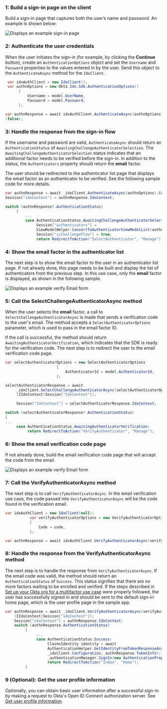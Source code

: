 ### 1: Build a sign-in page on the client

Build a sign-in page that captures both the user’s name and
password. An example is shown below:

<div class="common-image-format">

![Displays an example sign-in page](/img/oie-embedded-sdk/oie-embedded-sdk-use-case-simple-sign-on-screenshot-sign-in.png)

</div>

### 2: Authenticate the user credentials

When the user initiates the sign-in (for example, by clicking the **Continue** button), create an `AuthenticationOptions` object and set the `Username` and `Password` properties to the values entered in by the user. Send this object to the `AuthenticateAsync` method for the `IdxClient`.

```csharp
 var idxAuthClient = new IdxClient();
 var authnOptions = new Okta.Idx.Sdk.AuthenticationOptions()
      {
          Username = model.UserName,
          Password = model.Password,
      };

var authnResponse = await idxAuthClient.AuthenticateAsync(authnOptions).ConfigureAwait
(false);
```

### 3: Handle the response from the sign-in flow

If the username and password are valid, `AuthenticateAsync` should return an `AuthenticationStatus` of `AwaitingChallengeAuthenticatorSelection`. The `AwaitingChallengeAuthenticatorSelection` status indicates that an additional factor needs to be verified before the sign-in. In addition to the status, the `Authenticators` property should return the **email** factor.

The user should be redirected to the authenticator list page that displays the email factor as an authenticator to be verified. See the following sample code for more details.

```csharp
var authnResponse = await _idxClient.AuthenticateAsync(authnOptions).ConfigureAwait(false);
Session["idxContext"] = authnResponse.IdxContext;

switch (authnResponse?.AuthenticationStatus)
     {
         ...
         case AuthenticationStatus.AwaitingChallengeAuthenticatorSelection:
              Session["authenticators"] =
              ViewModelHelper.ConvertToAuthenticatorViewModelList(authnResponse.Authenticators);
              Session["isChallengeFlow"] = true;
              return RedirectToAction("SelectAuthenticator", "Manage");
```

### 4: Show the email factor in the authenticator list

The next step is to show the email factor to the user in an authenticator list page. If not already done, this page needs to be built and display the list of authenticators from the previous step. In this use case, only the **email** factor is displayed, as shown in the following sample.

<div class="common-image-format">

![Displays an example verify Email form](/img/oie-embedded-sdk/oie-embedded-sdk-use-case-sign-in-pwd-email-screen-verify.png)

</div>

### 5: Call the SelectChallengeAuthenticatorAsync method

When the user selects the **email** factor, a call to `SelectChallengeAuthenticatorAsync` is made that sends a verification code to the user's email. The method accepts a `SelectAuthenticatorOptions` parameter, which is used to pass in the email factor ID.

If the call is successful, the method should return `AwaitingAuthenticatorVerification`, which indicates that the SDK is ready for the verification code. The next step is to redirect the user to the email verification code page.

```csharp
var selectAuthenticatorOptions = new SelectAuthenticatorOptions
                       {
                           AuthenticatorId = model.AuthenticatorId,
                       };

selectAuthenticatorResponse = await
     _idxClient.SelectChallengeAuthenticatorAsync(selectAuthenticatorOptions,
     (IIdxContext)Session["IdxContext"]);

     Session["IdxContext"] = selectAuthenticatorResponse.IdxContext;

switch (selectAuthenticatorResponse?.AuthenticationStatus)
{
...
     case AuthenticationStatus.AwaitingAuthenticatorVerification:
          return RedirectToAction("VerifyAuthenticator", "Manage");
```

### 6: Show the email verification code page

If not already done, build the email verification code page that will accept the code from the email.

<div class="common-image-format">

![Displays an example verify Email form](/img/oie-embedded-sdk/oie-embedded-sdk-use-case-simple-self-serv-screen-verify-email-code.png)

</div>

### 7: Call the VerifyAuthenticatorAsync method

The next step is to call `VerifyAuthenticatorAsync`. In the email verification use case, the code passed into `VerifyAuthenticatorAsync` will be the code found in the verification email.

```csharp
var idxAuthClient = new IdxClient(null);
           var verifyAuthenticatorOptions = new VerifyAuthenticatorOptions
           {
               Code = code,
           };

var authnResponse = await idxAuthClient.VerifyAuthenticatorAsync(verifyAuthenticatorOptions, (IIdxContext)Session["idxContext"]);
```

### 8: Handle the response from the VerifyAuthenticatorAsync method

The next step is to handle the response from `VerifyAuthenticatorAsync`. If the email code was valid, the method should return an `AuthenticationStatus` of `Success`. This status signifies that there are no more factors waiting to be enrolled and verified. If the steps described in [Set up your Okta org for a multifactor use case](/docs/guides/oie-embedded-common-org-setup/aspnet/main/#set-up-your-okta-org-for-a-multifactor-use-case) were properly followed, the user has successfully signed in and should be sent to the default sign-in home page, which is the user profile page in the sample app.

```csharp
var authnResponse = await _idxClient.VerifyAuthenticatorAsync(verifyAuthenticatorOptions,
    (IIdxContext)Session["idxContext"]);
    Session["idxContext"] = authnResponse.IdxContext;
    switch (authnResponse.AuthenticationStatus)
         {
              ...
              case AuthenticationStatus.Success:
                   ClaimsIdentity identity = await
                   AuthenticationHelper.GetIdentityFromTokenResponseAsync(
                   _idxClient.Configuration, authnResponse.TokenInfo);
                   _authenticationManager.SignIn(new AuthenticationProperties(), identity);
                   return RedirectToAction("Index", "Home");
         }
```

### 9 (Optional): Get the user profile information

Optionally, you can obtain basic user information after a successful sign-in by making a request to Okta's Open ID Connect authorization server. See [Get user profile information](/docs/guides/oie-embedded-sdk-use-case-basic-sign-in/aspnet/main/#get-user-profile-information).
